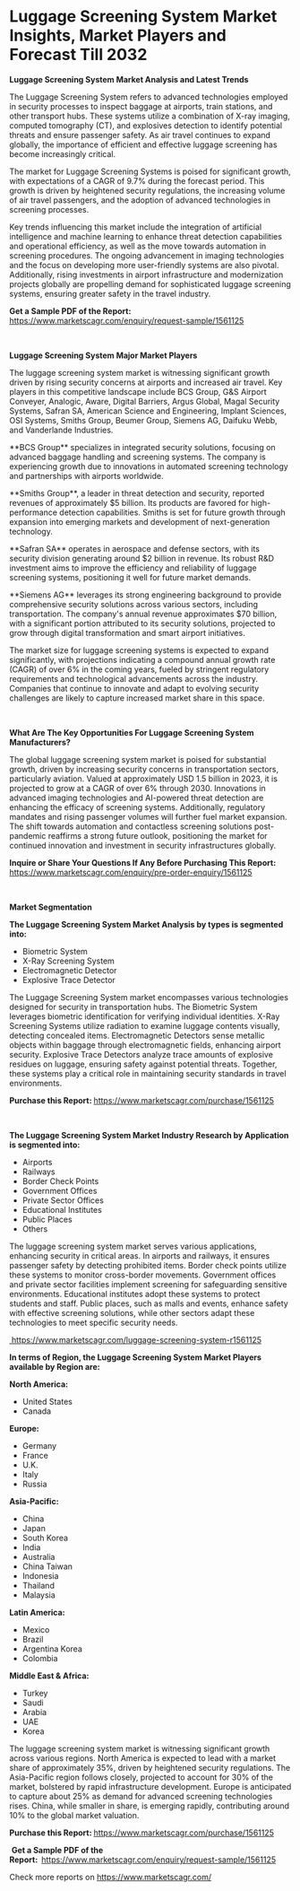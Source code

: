 <p><h1>Luggage Screening System Market Insights, Market Players and Forecast Till 2032</h1></p><p><strong>Luggage Screening System Market Analysis and Latest Trends</strong></p>
<p><p>The Luggage Screening System refers to advanced technologies employed in security processes to inspect baggage at airports, train stations, and other transport hubs. These systems utilize a combination of X-ray imaging, computed tomography (CT), and explosives detection to identify potential threats and ensure passenger safety. As air travel continues to expand globally, the importance of efficient and effective luggage screening has become increasingly critical.</p><p>The market for Luggage Screening Systems is poised for significant growth, with expectations of a CAGR of 9.7% during the forecast period. This growth is driven by heightened security regulations, the increasing volume of air travel passengers, and the adoption of advanced technologies in screening processes. </p><p>Key trends influencing this market include the integration of artificial intelligence and machine learning to enhance threat detection capabilities and operational efficiency, as well as the move towards automation in screening procedures. The ongoing advancement in imaging technologies and the focus on developing more user-friendly systems are also pivotal. Additionally, rising investments in airport infrastructure and modernization projects globally are propelling demand for sophisticated luggage screening systems, ensuring greater safety in the travel industry.</p></p>
<p><strong>Get a Sample PDF of the Report:&nbsp;</strong> <a href="https://www.marketscagr.com/enquiry/request-sample/1561125?utm_campaign=2717&utm_medium=2&utm_source=Github&utm_content=ia&utm_term=25022025&utm_id=luggage-screening-system">https://www.marketscagr.com/enquiry/request-sample/1561125</a></p>
<p>&nbsp;</p>
<p><strong>Luggage Screening System Major Market Players</strong></p>
<p><p>The luggage screening system market is witnessing significant growth driven by rising security concerns at airports and increased air travel. Key players in this competitive landscape include BCS Group, G&S Airport Conveyer, Analogic, Aware, Digital Barriers, Argus Global, Magal Security Systems, Safran SA, American Science and Engineering, Implant Sciences, OSI Systems, Smiths Group, Beumer Group, Siemens AG, Daifuku Webb, and Vanderlande Industries.</p><p>**BCS Group** specializes in integrated security solutions, focusing on advanced baggage handling and screening systems. The company is experiencing growth due to innovations in automated screening technology and partnerships with airports worldwide.</p><p>**Smiths Group**, a leader in threat detection and security, reported revenues of approximately $5 billion. Its products are favored for high-performance detection capabilities. Smiths is set for future growth through expansion into emerging markets and development of next-generation technology.</p><p>**Safran SA** operates in aerospace and defense sectors, with its security division generating around $2 billion in revenue. Its robust R&D investment aims to improve the efficiency and reliability of luggage screening systems, positioning it well for future market demands.</p><p>**Siemens AG** leverages its strong engineering background to provide comprehensive security solutions across various sectors, including transportation. The company's annual revenue approximates $70 billion, with a significant portion attributed to its security solutions, projected to grow through digital transformation and smart airport initiatives.</p><p>The market size for luggage screening systems is expected to expand significantly, with projections indicating a compound annual growth rate (CAGR) of over 6% in the coming years, fueled by stringent regulatory requirements and technological advancements across the industry. Companies that continue to innovate and adapt to evolving security challenges are likely to capture increased market share in this space.</p></p>
<p>&nbsp;</p>
<p><strong>What Are The Key Opportunities For Luggage Screening System Manufacturers?</strong></p>
<p><p>The global luggage screening system market is poised for substantial growth, driven by increasing security concerns in transportation sectors, particularly aviation. Valued at approximately USD 1.5 billion in 2023, it is projected to grow at a CAGR of over 6% through 2030. Innovations in advanced imaging technologies and AI-powered threat detection are enhancing the efficacy of screening systems. Additionally, regulatory mandates and rising passenger volumes will further fuel market expansion. The shift towards automation and contactless screening solutions post-pandemic reaffirms a strong future outlook, positioning the market for continued innovation and investment in security infrastructures globally.</p></p>
<p><strong>Inquire or Share Your Questions If Any Before Purchasing This Report:</strong> <a href="https://www.marketscagr.com/enquiry/pre-order-enquiry/1561125?utm_campaign=2717&utm_medium=2&utm_source=Github&utm_content=ia&utm_term=25022025&utm_id=luggage-screening-system">https://www.marketscagr.com/enquiry/pre-order-enquiry/1561125</a></p>
<p>&nbsp;</p>
<p><strong>Market Segmentation</strong></p>
<p><strong>The Luggage Screening System Market Analysis by types is segmented into:</strong></p>
<p><ul><li>Biometric System</li><li>X-Ray Screening System</li><li>Electromagnetic Detector</li><li>Explosive Trace Detector</li></ul></p>
<p><p>The Luggage Screening System market encompasses various technologies designed for security in transportation hubs. The Biometric System leverages biometric identification for verifying individual identities. X-Ray Screening Systems utilize radiation to examine luggage contents visually, detecting concealed items. Electromagnetic Detectors sense metallic objects within baggage through electromagnetic fields, enhancing airport security. Explosive Trace Detectors analyze trace amounts of explosive residues on luggage, ensuring safety against potential threats. Together, these systems play a critical role in maintaining security standards in travel environments.</p></p>
<p><strong>Purchase this Report:&nbsp;</strong><a href="https://www.marketscagr.com/purchase/1561125?utm_campaign=2717&utm_medium=2&utm_source=Github&utm_content=ia&utm_term=25022025&utm_id=luggage-screening-system">https://www.marketscagr.com/purchase/1561125</a></p>
<p>&nbsp;</p>
<p><strong>The Luggage Screening System Market Industry Research by Application is segmented into:</strong></p>
<p><ul><li>Airports</li><li>Railways</li><li>Border Check Points</li><li>Government Offices</li><li>Private Sector Offices</li><li>Educational Institutes</li><li>Public Places</li><li>Others</li></ul></p>
<p><p>The luggage screening system market serves various applications, enhancing security in critical areas. In airports and railways, it ensures passenger safety by detecting prohibited items. Border check points utilize these systems to monitor cross-border movements. Government offices and private sector facilities implement screening for safeguarding sensitive environments. Educational institutes adopt these systems to protect students and staff. Public places, such as malls and events, enhance safety with effective screening solutions, while other sectors adapt these technologies to meet specific security needs.</p></p>
<p><a href="https://www.marketscagr.com/luggage-screening-system-r1561125?utm_campaign=2717&utm_medium=2&utm_source=Github&utm_content=ia&utm_term=25022025&utm_id=luggage-screening-system">&nbsp;https://www.marketscagr.com/luggage-screening-system-r1561125</a></p>
<p><strong>In terms of Region, the Luggage Screening System Market Players available by Region are:</strong></p>
<p>
    <p> <strong> North America: </strong>
        <ul>
            <li>United States</li>
            <li>Canada</li>
        </ul>
        </p> 
    <p> <strong> Europe: </strong>
        <ul>
            <li>Germany</li>
            <li>France</li>
            <li>U.K.</li>
            <li>Italy</li>
            <li>Russia</li>
        </ul>
        </p> 
    <p> <strong> Asia-Pacific: </strong>
        <ul>
            <li>China</li>
            <li>Japan</li>
            <li>South Korea</li>
            <li>India</li>
            <li>Australia</li>
            <li>China Taiwan</li>
            <li>Indonesia</li>
            <li>Thailand</li>
            <li>Malaysia</li>
        </ul>
        </p> 
    <p> <strong> Latin America: </strong>
        <ul>
            <li>Mexico</li>
            <li>Brazil</li>
            <li>Argentina Korea</li>
            <li>Colombia</li>
        </ul>
        </p> 
    <p> <strong> Middle East & Africa: </strong>
        <ul>
            <li>Turkey</li>
            <li>Saudi</li>
            <li>Arabia</li>
            <li>UAE</li>
            <li>Korea</li>
        </ul>
    </p>
    </p>
<p><p>The luggage screening system market is witnessing significant growth across various regions. North America is expected to lead with a market share of approximately 35%, driven by heightened security regulations. The Asia-Pacific region follows closely, projected to account for 30% of the market, bolstered by rapid infrastructure development. Europe is anticipated to capture about 25% as demand for advanced screening technologies rises. China, while smaller in share, is emerging rapidly, contributing around 10% to the global market valuation.</p></p>
<p><strong>Purchase this Report: </strong><a href="https://www.marketscagr.com/purchase/1561125?utm_campaign=2717&utm_medium=2&utm_source=Github&utm_content=ia&utm_term=25022025&utm_id=luggage-screening-system">https://www.marketscagr.com/purchase/1561125</a></p>
<p>&nbsp;<strong>Get a Sample PDF of the Report:&nbsp;&nbsp;</strong><a href="https://www.marketscagr.com/enquiry/request-sample/1561125?utm_campaign=2717&utm_medium=2&utm_source=Github&utm_content=ia&utm_term=25022025&utm_id=luggage-screening-system">https://www.marketscagr.com/enquiry/request-sample/1561125</a></p>
<p><strong></strong></p>
<p>Check more reports on <a href="https://www.marketscagr.com/?utm_campaign=2717&utm_medium=2&utm_source=Github&utm_content=ia&utm_term=25022025&utm_id=luggage-screening-system">https://www.marketscagr.com/</a></p>